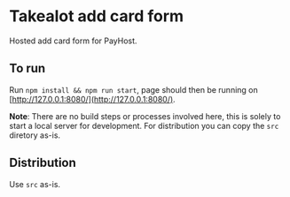 # Takealot add card form

Hosted add card form for PayHost.

## To run

Run `npm install && npm run start`, page should then be running on [http://127.0.0.1:8080/](http://127.0.0.1:8080/).

**Note**: There are no build steps or processes involved here, this is solely to start a local server for development. For distribution you can copy the `src` diretory as-is.

## Distribution

Use `src` as-is.